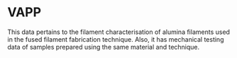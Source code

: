 # VAPP
This data pertains to the filament characterisation of alumina filaments used in the fused filament fabrication technique. Also, it has mechanical testing data of samples prepared using the same material and technique. 
